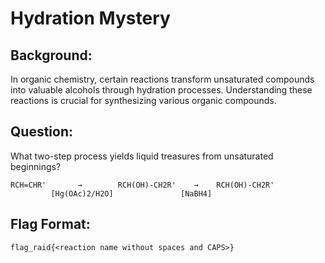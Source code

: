 # Hydration Mystery
## Background:
In organic chemistry, certain reactions transform unsaturated compounds into valuable alcohols through hydration processes. Understanding these reactions is crucial for synthesizing various organic compounds.

## Question:
What two-step process yields liquid treasures from unsaturated beginnings?
```
RCH=CHR'       →        RCH(OH)-CH2R'    →    RCH(OH)-CH2R'
         [Hg(OAc)2/H2O]               [NaBH4]
```
## Flag Format:
```
flag_raid{<reaction name without spaces and CAPS>}
```
